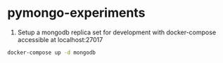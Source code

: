 # pymongo-experiments

1. Setup a mongodb replica set for development with docker-compose accessible at localhost:27017

```bash
docker-compose up -d mongodb
```
